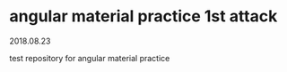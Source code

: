# angular material practice 1st attack

2018.08.23

test repository for angular material practice


